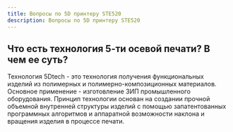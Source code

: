 ```yaml
---
title: Вопросы по 5D принтеру STE520
description: Вопросы по 5D принтеру STE520
---
```


## Что есть технология 5-ти осевой печати? В чем ее суть?
Технология 5Dtech - это технология получения функциональных изделий из полимерных и полимерно-композиционных материалов. Основное применение - изготовление ЗИП промышленного оборудования. Принцип технологии основан на создании прочной объемной внутренней структуры изделий с помощью запатентованных программных алгоритмов и аппаратной возможности наклона и вращения изделия в процессе печати.